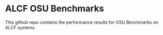 # ALCF OSU Benchmarks

This github repo contains the performance results for OSU Benchmarks on ALCF systems. 

